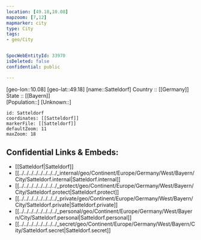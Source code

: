 ```yaml
---
location: [49.18,10.08] 
mapzoom: [7,12] 
mapmarker: city 
type: City
tags:
- geo/City


SpocWebEntityId: 33970
isDeleted: false
confidential: public

---
```

[geo-lon::10.08] 
[geo-lat::49.18] 
[name::Satteldorf] 
Country :: [[Germany]]  
State :: [[Bayern]]  
[Population::] 
[Unknown::] 


```leaflet
id: Satteldorf
coordinates: [[Satteldorf]] 
markerFile: [[Satteldorf]] 
defaultZoom: 11 
maxZoom: 18
```


## Confidential Links & Embeds: 
- [[Satteldorf|Satteldorf]]  
- [[../../../../../../../../_internal/geo/Continent/Europe/Germany/West/Bayern/City/Satteldorf.internal|Satteldorf.internal]] 
- [[../../../../../../../../_protect/geo/Continent/Europe/Germany/West/Bayern/City/Satteldorf.protect|Satteldorf.protect]] 
- [[../../../../../../../../_private/geo/Continent/Europe/Germany/West/Bayern/City/Satteldorf.private|Satteldorf.private]] 
- [[../../../../../../../../_personal/geo/Continent/Europe/Germany/West/Bayern/City/Satteldorf.personal|Satteldorf.personal]] 
- [[../../../../../../../../_secret/geo/Continent/Europe/Germany/West/Bayern/City/Satteldorf.secret|Satteldorf.secret]] 
